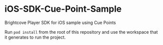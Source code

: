 iOS-SDK-Cue-Point-Sample
========================

Brightcove Player SDK for iOS sample using Cue Points

Run `pod install` from the root of this repository and use the workspace that it generates to run the project.
